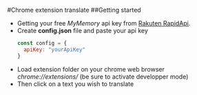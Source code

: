#Chrome extension translate
##Getting started
- Getting your free *MyMemory* api key from [Rakuten RapidApi](https://english.api.rakuten.net/translated/api/mymemory-translation-memory?endpoint=53aa3158e4b0b60946a2d924).
- Create **config.json** file and paste your api key
  ```javascript
  const config = {
    apiKey: "yourApiKey"
  }
  ```
- Load extension folder on your chrome web browser *chrome://extensions/* (be sure to activate developper mode)
- Then click on a text you wish to translate

